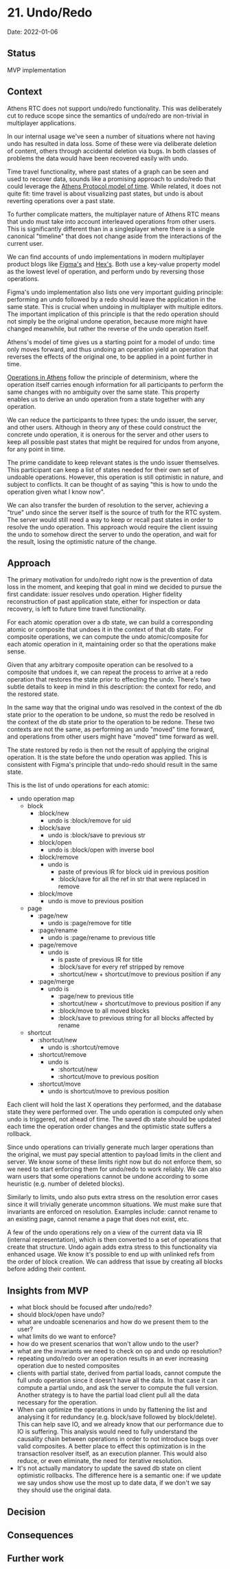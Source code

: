 # 21. Undo/Redo

Date: 2022-01-06


## Status

MVP implementation


## Context

Athens RTC does not support undo/redo functionality.
This was deliberately cut to reduce scope since the semantics of undo/redo are non-trivial in multiplayer applications.

In our internal usage we've seen a number of situations where not having undo has resulted in data loss.
Some of these were via deliberate deletion of content, others through accidental deletion via bugs.
In both classes of problems the data would have been recovered easily with undo.

Time travel functionality, where past states of a graph can be seen and used to recover data, sounds like a promising approach to undo/redo that could leverage the [Athens Protocol model of time](doc/adr/0018-athens-protocol-principles.md). 
While related, it does not quite fit: time travel is about visualizing past states, but undo is about reverting operations over a past state.

To further complicate matters, the multiplayer nature of Athens RTC means that undo must take into account interleaved operations from other users.
This is significantly different than in a singleplayer where there is a single canonical "timeline" that does not change aside from the interactions of the current user.

We can find accounts of undo implementations in modern multiplayer product blogs like [Figma's](https://www.figma.com/blog/how-figmas-multiplayer-technology-works/) and [Hex's](https://hex.tech/blog/a-pragmatic-approach-to-live-collaboration). Both
use a key-value property model as the lowest level of operation, and perform undo by reversing those operations.

Figma's undo implementation also lists one very important guiding principle: performing an undo followed by a redo should leave the application in the same state. 
This is crucial when undoing in multiplayer with multiple editors. 
The important implication of this principle is that the redo operation should not simply be the original undone operation, because more might have changed meanwhile, but rather the reverse of the undo operation itself. 

Athens's model of time gives us a starting point for a model of undo: time only moves forward, and thus undoing an operation yield an operation that reverses the effects of the original one, to be applied in a point further in time.

[Operations in Athens](doc/adr/0010-atomic-composite-grapth-operations.md) follow the principle of determinism, where the operation itself carries enough information for all participants to perform the same changes with no ambiguity over the same state.
This property enables us to derive an undo operation from a state together with any operation.

We can reduce the participants to three types: the undo issuer, the server, and other users.
Although in theory any of these could construct the concrete undo operation, it is onerous for the server and other users to keep all possible past states that might be required for undos from anyone, for any point in time.

The prime candidate to keep relevant states is the undo issuer themselves. 
This participant can keep a list of states needed for their own set of undoable operations.
However, this operation is still optimistic in nature, and subject to conflicts.
It can be thought of as saying "this is how to undo the operation given what I know now".

We can also transfer the burden of resolution to the server, achieving a "true" undo since the server itself is the source of truth for the RTC system.
The server would still need a way to keep or recall past states in order to resolve the undo operation.
This approach would require the client issuing the undo to somehow direct the server to undo the operation, and wait for the result, losing the optimistic nature of the change.


## Approach

The primary motivation for undo/redo right now is the prevention of data loss in the moment, and keeping that goal in mind we decided to pursue the first candidate: issuer resolves undo operation.
Higher fidelity reconstruction of past application state, either for inspection or data recovery, is left to future time travel functionality.

For each atomic operation over a db state, we can build a corresponding atomic or composite that undoes it in the context of that db state.
For composite operations, we can compute the undo atomic/composite for each atomic operation in it, maintaining order so that the operations make sense. 

Given that any arbitrary composite operation can be resolved to a composite that undoes it, we can repeat the process to arrive at a redo operation that restores the state prior to effecting the undo. 
There's two subtle details to keep in mind in this description: the context for redo, and the restored state.

In the same way that the original undo was resolved in the context of the db state prior to the operation to be undone, so must the redo be resolved in the context of the db state prior to the operation to be redone.
These two contexts are not the same, as performing an undo "moved" time forward, and operations from other users might have "moved" time forward as well.

The state restored by redo is then not the result of applying the original operation. 
It is the state before the undo operation was applied.
This is consistent with Figma's principle that undo-redo should result in the same state.

This is the list of undo operations for each atomic:
  - undo operation map
      - block
          - :block/new
              - undo is :block/remove for uid
          - :block/save
              - undo is :block/save to previous str
          - :block/open
              - undo is :block/open with inverse bool
          - :block/remove
              - undo is
                  - paste of previous IR for block uid in previous position
                  - :block/save for all the ref in str that were replaced in remove
          - :block/move
              - undo is move to previous position
      - page
          - :page/new
              - undo is :page/remove for title
          - :page/rename
              - undo is :page/rename to previous title
          - :page/remove
              - undo is
                  - is paste of previous IR for title
                  - :block/save for every ref stripped by remove
                  - :shortcut/new + shortcut/move to previous position if any
          - :page/merge
              - undo is 
                  - :page/new to previous title
                  - :shortcut/new + shortcut/move to previous position if any
                  - :block/move to all moved blocks
                  - :block/save to previous string for all blocks affected by rename
      - shortcut
          - :shortcut/new
              - undo is :shortcut/remove
          - :shortcut/remove
              - undo is
                  - :shortcut/new 
                  - :shortcut/move to previous position
          - :shortcut/move
              - undo is shortcut/move to previous position

Each client will hold the last X operations they performed, and the database state they were performed over.
The undo operation is computed only when undo is triggered, not ahead of time.
The saved db state should be updated each time the operation order changes and the optimistic state suffers a rollback.

Since undo operations can trivially generate much larger operations than the original, we must pay special attention to payload limits in the client and server. 
We know some of these limits right now but do not enforce them, so we need to start enforcing them for undo/redo to work reliably.
We can also warn users that some operations cannot be undone according to some heuristic (e.g. number of deleted blocks).

Similarly to limits, undo also puts extra stress on the resolution error cases since it will trivially generate uncommon situations.
We must make sure that invariants are enforced on resolution.
Examples include: cannot rename to an existing page, cannot rename a page that does not exist, etc.

A few of the undo operations rely on a view of the current data via IR (internal representation), which is then converted to a set of operations that create that structure.
Undo again adds extra stress to this functionality via enhanced usage.
We know it's possible to end up with unlinked refs from the order of block creation.
We can address that issue by creating all blocks before adding their content.


## Insights from MVP

- what block should be focused after undo/redo?
- should block/open have undo?
- what are undoable scenenarios and how do we present them to the user?
- what limits do we want to enforce?
- how do we present scenarios that won't allow undo to the user?
- what are the invariants we need to check on op and undo op resolution?
- repeating undo/redo over an operation results in an ever increasing operation due to nested composites
- clients with partial state, derived from partial loads, cannot compute the full undo operation since it doesn't have all the data. 
  In that case it can compute a partial undo, and ask the server to compute the full version.
  Another strategy is to have the partial load client pull all the data necessary for the operation.
- When can optimize the operations in undo by flattening the list and analysing it for redundancy (e.g. block/save followed by block/delete).
  This can help save IO, and we already know that our performance due to IO is suffering.
  This analysis would need to fully understand the causality chain between operations in order to not introduce bugs over valid composites.
  A better place to effect this optimization is in the transaction resolver itself, as an execution planner.
  This would also reduce, or even eliminate, the need for iterative resolution.
- It's not actually mandatory to update the saved db state on client optimistic rollbacks. 
  The difference here is a semantic one: if we update we say undos show use the most up to date data, if we don't we say they should use the original data.


## Decision


## Consequences


## Further work

